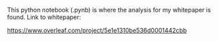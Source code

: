 This python notebook (.pynb) is where the analysis for my whitepaper is found. Link to whitepaper: 

https://www.overleaf.com/project/5e1e1310be536d0001442cbb
